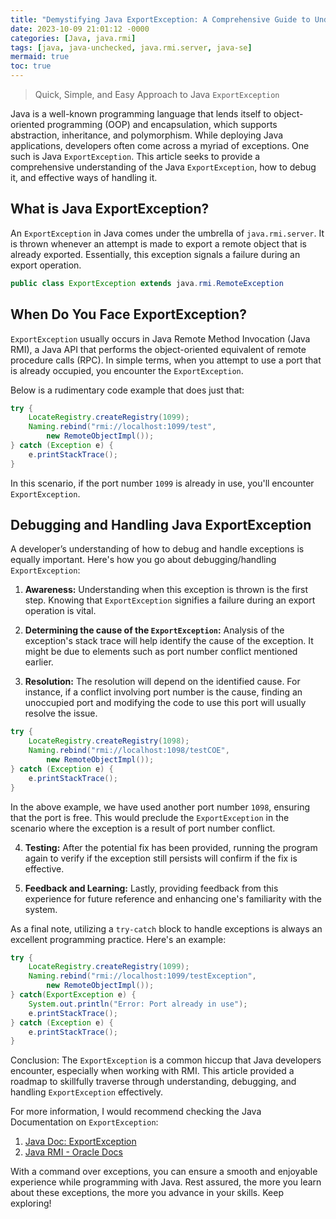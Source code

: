 ```yaml
---
title: "Demystifying Java ExportException: A Comprehensive Guide to Understanding and Handling It"
date: 2023-10-09 21:01:12 -0000
categories: [Java, java.rmi]
tags: [java, java-unchecked, java.rmi.server, java-se]
mermaid: true
toc: true
---
```



> Quick, Simple, and Easy Approach to Java `ExportException` 

Java is a well-known programming language that lends itself to object-oriented programming (OOP) and encapsulation, which supports abstraction, inheritance, and polymorphism. While deploying Java applications, developers often come across a myriad of exceptions. One such is Java `ExportException`. This article seeks to provide a comprehensive understanding of the Java `ExportException`, how to debug it, and effective ways of handling it. 

## What is Java ExportException?

An `ExportException` in Java comes under the umbrella of `java.rmi.server`. It is thrown whenever an attempt is made to export a remote object that is already exported. Essentially, this exception signals a failure during an export operation. 

```java
public class ExportException extends java.rmi.RemoteException
```

## When Do You Face ExportException?

`ExportException` usually occurs in Java Remote Method Invocation (Java RMI), a Java API that performs the object-oriented equivalent of remote procedure calls (RPC). In simple terms, when you attempt to use a port that is already occupied, you encounter the `ExportException`.

Below is a rudimentary code example that does just that:

```java
try {
    LocateRegistry.createRegistry(1099);
    Naming.rebind("rmi://localhost:1099/test",
        new RemoteObjectImpl());
} catch (Exception e) {
    e.printStackTrace();
}
```

In this scenario, if the port number `1099` is already in use, you'll encounter `ExportException`.

## Debugging and Handling Java ExportException

A developer’s understanding of how to debug and handle exceptions is equally important. Here's how you go about debugging/handling `ExportException`:

1. **Awareness:** Understanding when this exception is thrown is the first step. Knowing that `ExportException` signifies a failure during an export operation is vital.

2. **Determining the cause of the `ExportException`:** Analysis of the exception's stack trace will help identify the cause of the exception. It might be due to elements such as port number conflict mentioned earlier.

3. **Resolution:** The resolution will depend on the identified cause. For instance, if a conflict involving port number is the cause, finding an unoccupied port and modifying the code to use this port will usually resolve the issue.

```java
try {
    LocateRegistry.createRegistry(1098);
    Naming.rebind("rmi://localhost:1098/testCOE",
        new RemoteObjectImpl());
} catch (Exception e) {
    e.printStackTrace();
}
```

In the above example, we have used another port number `1098`, ensuring that the port is free. This would preclude the `ExportException` in the scenario where the exception is a result of port number conflict.

4. **Testing:** After the potential fix has been provided, running the program again to verify if the exception still persists will confirm if the fix is effective. 

5. **Feedback and Learning:** Lastly, providing feedback from this experience for future reference and enhancing one's familiarity with the system.

As a final note, utilizing a `try-catch` block to handle exceptions is always an excellent programming practice. Here's an example:

```java
try {
    LocateRegistry.createRegistry(1099);
    Naming.rebind("rmi://localhost:1099/testException",
        new RemoteObjectImpl());
} catch(ExportException e) {
    System.out.println("Error: Port already in use");
    e.printStackTrace();
} catch (Exception e) {
    e.printStackTrace();
}
```

Conclusion: The `ExportException` is a common hiccup that Java developers encounter, especially when working with RMI. This article provided a roadmap to skillfully traverse through understanding, debugging, and handling `ExportException` effectively.

For more information, I would recommend checking the Java Documentation on `ExportException`: 

1. [Java Doc: ExportException](https://docs.oracle.com/javase/7/docs/api/java/rmi/server/ExportException.html)
2. [Java RMI - Oracle Docs](https://docs.oracle.com/javase/tutorial/rmi/overview.html)

With a command over exceptions, you can ensure a smooth and enjoyable experience while programming with Java. Rest assured, the more you learn about these exceptions, the more you advance in your skills. Keep exploring!